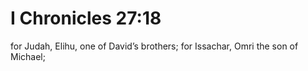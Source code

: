 # I Chronicles 27:18

for Judah, Elihu, one of David’s brothers; for Issachar, Omri the son of Michael;
